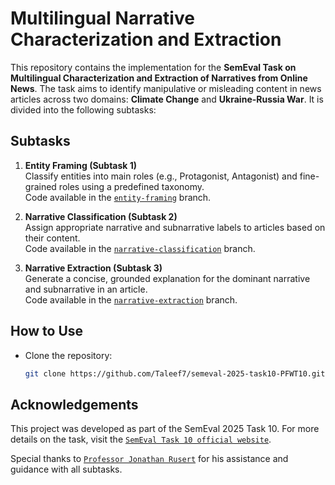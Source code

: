 # **Multilingual Narrative Characterization and Extraction**

This repository contains the implementation for the **SemEval Task on Multilingual Characterization and Extraction of Narratives from Online News**. The task aims to identify manipulative or misleading content in news articles across two domains: **Climate Change** and **Ukraine-Russia War**. It is divided into the following subtasks:

## **Subtasks**
1. **Entity Framing (Subtask 1)**  
   Classify entities into main roles (e.g., Protagonist, Antagonist) and fine-grained roles using a predefined taxonomy.  
   Code available in the [`entity-framing`](https://github.com/Taleef7/semeval-2025-task10-PFWT10/tree/entity-framing) branch.

2. **Narrative Classification (Subtask 2)**  
   Assign appropriate narrative and subnarrative labels to articles based on their content.  
   Code available in the [`narrative-classification`](https://github.com/Taleef7/semeval-2025-task10-PFWT10/tree/narrative-classification) branch.

3. **Narrative Extraction (Subtask 3)**  
   Generate a concise, grounded explanation for the dominant narrative and subnarrative in an article.  
   Code available in the [`narrative-extraction`](https://github.com/Taleef7/semeval-2025-task10-PFWT10/tree/narrative-extraction) branch.

## **How to Use**
- Clone the repository:  
  ```bash
  git clone https://github.com/Taleef7/semeval-2025-task10-PFWT10.git

## **Acknowledgements**
This project was developed as part of the SemEval 2025 Task 10. For more details on the task, visit the [`SemEval Task 10 official website`](https://propaganda.math.unipd.it/semeval2025task10/).

Special thanks to [`Professor Jonathan Rusert`](https://www.linkedin.com/in/jon-rusert/) for his assistance and guidance with all subtasks.